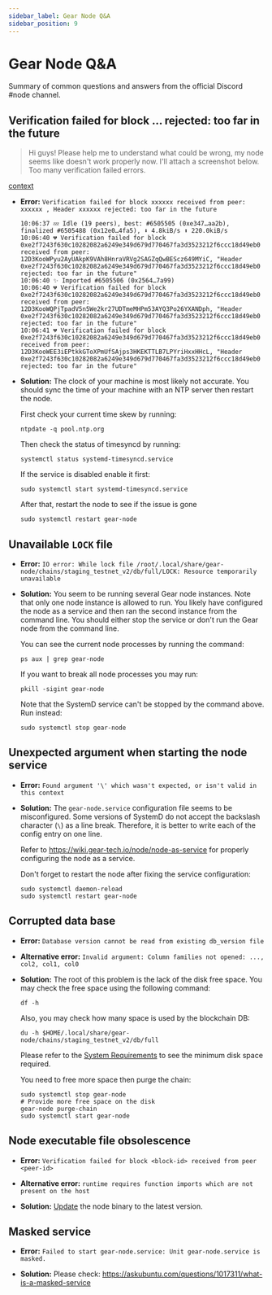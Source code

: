 ```yaml
---
sidebar_label: Gear Node Q&A
sidebar_position: 9
---
```


# Gear Node Q&A

Summary of common questions and answers from the official Discord #node channel.

## Verification failed for block ... rejected: too far in the future

> Hi guys! Please help me to understand what could be wrong, my node seems like doesn't work properly now. I'll attach a screenshot below. Too many verification failed errors.

[context](https://discord.com/channels/891063355526217738/907067604928188426/1019534927827587072)

- **Error:** `Verification failed for block xxxxxx received from peer: xxxxxx , Header xxxxxx rejected: too far in the future`

    ```
    10:06:37 💤 Idle (19 peers), best: #6505505 (0xe347…aa2b), finalized #6505488 (0x12e0…4fa5), ⬇ 4.8kiB/s ⬆ 220.0kiB/s
    10:06:40 💔 Verification failed for block 0xe2f7243f630c10282082a6249e349d679d770467fa3d3523212f6ccc18d49eb0 received from peer: 12D3KooWPyu2AyUAkpK9VAh8HnraVRVg2SAGZqQwBEScz649MYiC, "Header 0xe2f7243f630c10282082a6249e349d679d770467fa3d3523212f6ccc18d49eb0 rejected: too far in the future"
    10:06:40 ✨ Imported #6505506 (0x2564…7a99)
    10:06:40 💔 Verification failed for block 0xe2f7243f630c10282082a6249e349d679d770467fa3d3523212f6ccc18d49eb0 received from peer: 12D3KooWQPjTpadV5n5We2kr27UDTmeMHPm53AYQ3Po26YXANDph, "Header 0xe2f7243f630c10282082a6249e349d679d770467fa3d3523212f6ccc18d49eb0 rejected: too far in the future"
    10:06:41 💔 Verification failed for block 0xe2f7243f630c10282082a6249e349d679d770467fa3d3523212f6ccc18d49eb0 received from peer: 12D3KooWEE3iEPtkkGToXPmUfSAjps3HKEKTTLB7LPYriHxxHHcL, "Header 0xe2f7243f630c10282082a6249e349d679d770467fa3d3523212f6ccc18d49eb0 rejected: too far in the future"
    ```

- **Solution:** The clock of your machine is most likely not accurate. You should sync the time of your machine with an NTP server then restart the node.

    First check your current time skew by running:

    ```shell
    ntpdate -q pool.ntp.org
    ```

    Then check the status of timesyncd by running:

    ```shell
    systemctl status systemd-timesyncd.service
    ```

    If the service is disabled enable it first:

    ```shell
    sudo systemctl start systemd-timesyncd.service
    ```

    After that, restart the node to see if the issue is gone

    ```shell
    sudo systemctl restart gear-node
    ```

## Unavailable `LOCK` file

- **Error:** `IO error: While lock file /root/.local/share/gear-node/chains/staging_testnet_v2/db/full/LOCK: Resource temporarily unavailable`

- **Solution:** You seem to be running several Gear node instances. Note that only one node instance is allowed to run. You likely have configured the node as a service and then ran the second instance from the command line. You should either stop the service or don't run the Gear node from the command line.

    You can see the current node processes by running the command:

    ```shell
    ps aux | grep gear-node
    ```

    If you want to break all node processes you may run:

    ```shell
    pkill -sigint gear-node
    ```

    Note that the SystemD service can't be stopped by the command above. Run instead:

    ```shell
    sudo systemctl stop gear-node
    ```

## Unexpected argument when starting the node service

- **Error:** `Found argument '\' which wasn't expected, or isn't valid in this context`

- **Solution:** The `gear-node.service` configuration file seems to be misconfigured. Some versions of SystemD do not accept the backslash character (`\`) as a line break. Therefore, it is better to write each of the config entry on one line.

    Refer to https://wiki.gear-tech.io/node/node-as-service for properly configuring the node as a service.

    Don't forget to restart the node after fixing the service configuration:

    ```shell
    sudo systemctl daemon-reload
    sudo systemctl restart gear-node
    ```

## Corrupted data base

- **Error:** `Database version cannot be read from existing db_version file`

- **Alternative error:** `Invalid argument: Column families not opened: ..., col2, col1, col0`

- **Solution:** The root of this problem is the lack of the disk free space. You may check the free space using the following command:

    ```shell
    df -h
    ```

    Also, you may check how many space is used by the blockchain DB:

    ```shell
    du -h $HOME/.local/share/gear-node/chains/staging_testnet_v2/db/full
    ```

    Please refer to the [System Requirements](/docs/node/setting-up#system-requirements) to see the minimum disk space required.

    You need to free more space then purge the chain:

    ```shell
    sudo systemctl stop gear-node
    # Provide more free space on the disk
    gear-node purge-chain
    sudo systemctl start gear-node
    ```

## Node executable file obsolescence

- **Error:** `Verification failed for block <block-id> received from peer <peer-id>`

- **Alternative error:** `runtime requires function imports which are not present on the host`

- **Solution:** [Update](/docs/node/node-as-service#update-the-node-with-the-new-version) the node binary to the latest version.

## Masked service

- **Error:** `Failed to start gear-node.service: Unit gear-node.service is masked.`

- **Solution:** Please check: https://askubuntu.com/questions/1017311/what-is-a-masked-service
